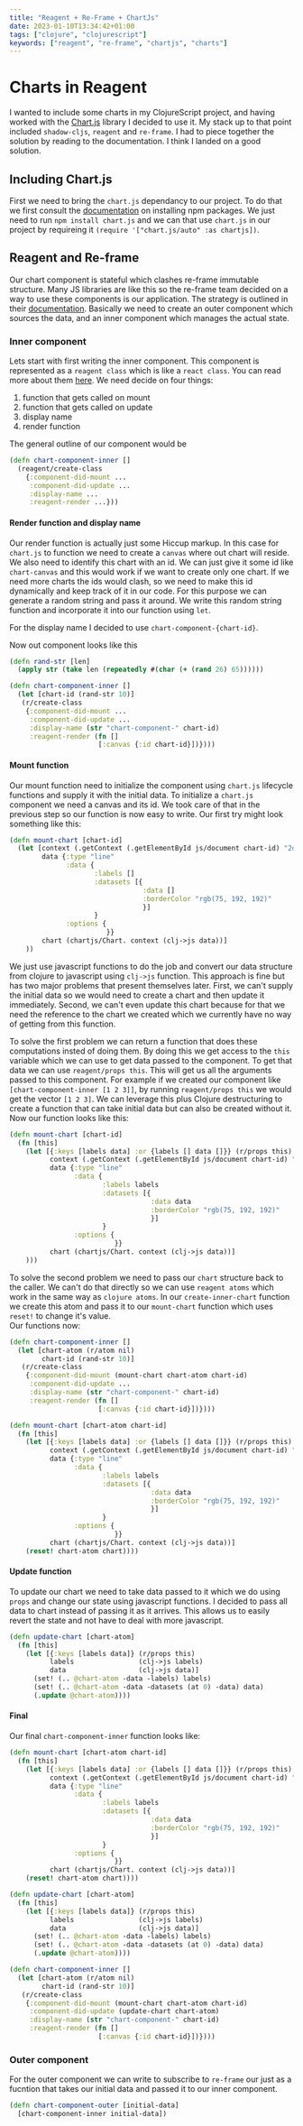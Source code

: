 ```yaml
---
title: "Reagent + Re-Frame + ChartJs"
date: 2023-01-10T13:34:42+01:00
tags: ["clojure", "clojurescript"]
keywords: ["reagent", "re-frame", "chartjs", "charts"]
---
```


# Charts in Reagent

I wanted to include some charts in my ClojureScript project, and having worked with the [Chart.js](https://www.chartjs.org/) library I decided to use it.
My stack up to that point included `shadow-cljs`, `reagent` and `re-frame`. I had to piece together the solution by reading to the documentation. I think 
I landed on a good solution.

## Including Chart.js

First we need to bring the `chart.js` dependancy to our project. To do that we first consult the [documentation](https://shadow-cljs.github.io/docs/UsersGuide.html#npm-install) 
on installing npm packages. We just need to run `npm install chart.js` and we can that use `chart.js` in our project by requireing it `(require '["chart.js/auto" :as chartjs])`.

## Reagent and Re-frame

Our chart component is stateful which clashes re-frame immutable structure. Many JS libraries are like this so the re-frame team decided on a way to use these 
components is our application. The strategy is outlined in their [documentation](https://day8.github.io/re-frame/Using-Stateful-JS-Components/). Basically 
we need to create an outer component which sources the data, and an inner component which manages the actual state.

### Inner component

Lets start with first writing the inner component. This component is represented as a `reagent class` which is like a `react class`. You can read more about them [here](https://github.com/reagent-project/reagent/blob/master/doc/CreatingReagentComponents.md).
We need decide on four things:
1. function that gets called on mount
2. function that gets called on update
3. display name
4. render function

The general outline of our component would be
```clojure
(defn chart-component-inner []
  (reagent/create-class
    {:component-did-mount ...
     :component-did-update ...
     :display-name ...
     :reagent-render ...}))
```

#### Render function and display name

Our render function is actually just some Hiccup markup. In this case for `chart.js` to function we need to create a `canvas` where out chart will reside. We also need to 
identify this chart with an id. We can just give it some id like `chart-canvas` and this would work if we want to create only one chart. If we need more charts the ids would clash, 
so we need to make this id dynamically and keep track of it in our code. For this purpose we can generate a random string and pass it around. We write this random string function 
and incorporate it into our function using `let`. 

For the display name I decided to use `chart-component-{chart-id}`. 

Now out component looks like this 
```clojure
(defn rand-str [len]
  (apply str (take len (repeatedly #(char (+ (rand 26) 65))))))

(defn chart-component-inner []
  (let [chart-id (rand-str 10)]
   (r/create-class 
    {:component-did-mount ...
     :component-did-update ...
     :display-name (str "chart-component-" chart-id)
     :reagent-render (fn []
                      [:canvas {:id chart-id}])})))
```

#### Mount function

Our mount function need to initialize the component using `chart.js` lifecycle functions and supply it with the initial data. To initialize a `chart.js` component we need a canvas and its id. 
We took care of that in the previous step so our function is now easy to write. Our first try might look something like this:
```clojure
(defn mount-chart [chart-id]
  (let [context (.getContext (.getElementById js/document chart-id) "2d")
        data {:type "line"
              :data {
                     :labels []
                     :datasets [{
                                 :data []
                                 :borderColor "rgb(75, 192, 192)"
                                 }]
                     }
              :options {
                        }}
        chart (chartjs/Chart. context (clj->js data))]
    ))
```

We just use javascript functions to do the job and convert our data structure from clojure to javascript using `clj->js` function. This approach is fine but has two major problems that present themselves 
later. First, we can't supply the initial data so we would need to create a chart and then update it immediately. Second, we can't even update this chart because for that we need the reference to the 
chart we created which we currently have no way of getting from this function.

To solve the first problem we can return a function that does these computations insted of doing them. By doing this we get access to the `this` variable which we can use to get data passed to 
the component. To get that data we can use `reagent/props this`. This will get us all the arguments passed to this component. For example if we created our component like `[chart-component-inner [1 2 3]]`, 
by running `reagent/props this` we would get the vector `[1 2 3]`. We can leverage this plus Clojure destructuring to create a function that can take initial data but can also be created without it. 
Now our function looks like this:
```clojure
(defn mount-chart [chart-id]
  (fn [this] 
    (let [{:keys [labels data] :or {labels [] data []}} (r/props this)
          context (.getContext (.getElementById js/document chart-id) "2d")
          data {:type "line"
                :data {
                       :labels labels
                       :datasets [{
                                   :data data
                                   :borderColor "rgb(75, 192, 192)"
                                   }]
                       }
                :options {
                          }}
          chart (chartjs/Chart. context (clj->js data))]
    )))
```

To solve the second problem we need to pass our `chart` structure back to the caller. We can't do that directly so we can use `reagent atoms` which work in the same way as `clojure atoms`. In our `create-inner-chart` 
function we create this atom and pass it to our `mount-chart` function which uses `reset!` to change it's value.   
Our functions now:
```clojure
(defn chart-component-inner []
  (let [chart-atom (r/atom nil)
        chart-id (rand-str 10)]
   (r/create-class 
    {:component-did-mount (mount-chart chart-atom chart-id)
     :component-did-update ...
     :display-name (str "chart-component-" chart-id)
     :reagent-render (fn []
                      [:canvas {:id chart-id}])})))

(defn mount-chart [chart-atom chart-id]
  (fn [this] 
    (let [{:keys [labels data] :or {labels [] data []}} (r/props this)
          context (.getContext (.getElementById js/document chart-id) "2d")
          data {:type "line"
                :data {
                       :labels labels
                       :datasets [{
                                   :data data
                                   :borderColor "rgb(75, 192, 192)"
                                   }]
                       }
                :options {
                          }}
          chart (chartjs/Chart. context (clj->js data))]
    (reset! chart-atom chart))))
```

#### Update function

To update our chart we need to take data passed to it which we do using `props` and change our state using javascript functions. I decided to pass all data to chart instead of passing it as it arrives. 
This allows us to easily revert the state and not have to deal with more javascript.
```clojure
(defn update-chart [chart-atom]
  (fn [this]
    (let [{:keys [labels data]} (r/props this)
          labels                (clj->js labels)
          data                  (clj->js data)]
      (set! (.. @chart-atom -data -labels) labels)
      (set! (.. @chart-atom -data -datasets (at 0) -data) data)
      (.update @chart-atom))))
```

#### Final

Our final `chart-component-inner` function looks like: 
```clojure
(defn mount-chart [chart-atom chart-id]
  (fn [this] 
    (let [{:keys [labels data] :or {labels [] data []}} (r/props this)
          context (.getContext (.getElementById js/document chart-id) "2d")
          data {:type "line"
                :data {
                       :labels labels
                       :datasets [{
                                   :data data
                                   :borderColor "rgb(75, 192, 192)"
                                   }]
                       }
                :options {
                          }}
          chart (chartjs/Chart. context (clj->js data))]
    (reset! chart-atom chart))))

(defn update-chart [chart-atom]
  (fn [this]
    (let [{:keys [labels data]} (r/props this)
          labels                (clj->js labels)
          data                  (clj->js data)]
      (set! (.. @chart-atom -data -labels) labels)
      (set! (.. @chart-atom -data -datasets (at 0) -data) data)
      (.update @chart-atom))))

(defn chart-component-inner []
  (let [chart-atom (r/atom nil)
        chart-id (rand-str 10)]
   (r/create-class 
    {:component-did-mount (mount-chart chart-atom chart-id)
     :component-did-update (update-chart chart-atom)
     :display-name (str "chart-component-" chart-id)
     :reagent-render (fn []
                      [:canvas {:id chart-id}])})))
```

### Outer component 

For the outer component we can write to subscribe to `re-frame` our just as a fucntion that takes our initial data and passed it to our inner component.
```clojure
(defn chart-component-outer [initial-data]
  [chart-component-inner initial-data])
```
